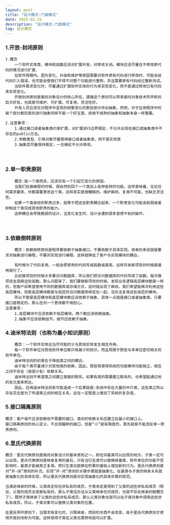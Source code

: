 ```yaml
---
layout: post
title: "设计模式-门面模式"
date: 2015-02-25
description: "设计模式-门面模式"
tag: 设计模式
---   
```




### 1.开放-封闭原则
    
    1.概念
        一个软件实体类、模块和函数应该对扩展开发，对修改关闭。模块应该尽量在不修改原代码的情况进行扩展.
        在软件周期内，因为变化、升级和维护等原因需要对软件原有代码进行修改时，可能会给代码引入错误，也可能会使我们不得不对整个功能进行重构，并且需要原有代码经过重新测试。
        当软件需求变化时，尽量通过扩展软件实体的行为来实现变化，而不是通过修改已有代码来实现变化。
        开放封闭原则是面向对象设计的核心所在，遵循这个原则可以带来面向对象技术所声称的巨大好处，也就是可维护、可扩展、可复用、灵活性好。
        开发人员应该仅对程序中呈现的频繁变化的那些部分作出抽象，然而，对于应用程序中的每个部分都刻意的进行抽象同样不是一个好主意。拒绝不成熟的抽象和抽象本身一样重要。
    
    2.注意事项：
        1.通过接口或者抽象类约束扩展，对扩展进行边界限定，不允许出现在接口或抽象类中不存在的public方法。
        2.参数类型、引用对象尽量使用接口或者抽象类，而不是实现类
        3.抽象层尽量保持稳定，一旦确定不允许修改。
　　    
### 2.单一职责原则
        概念:就一个类而言，应该仅有一个引起它变化的原因。
        当我们在做编程的时候，很自然的回个一个类加上各种各样的功能。这样意味着，无论任何需求要来，你都需要更改这个类，这样其实是很糟糕的，维护麻烦，复用不可能，也缺乏灵活性。
        如果一个类承担的职责过多，就等于把这些职责耦合起来，一个职责变化可能会削弱或者抑制这个类完成其他职责的能力。
        这种耦合会导致脆弱的设计，当变化发生时，设计会遭到很多意想不到的破坏。
　　
### 3.依赖倒转原则
        概念：依赖倒转原则是程序要依赖于抽象接口，不要依赖于具体实现。简单的来说就是要求对抽象进行编程，不要对实现进行编程，这样就降低了客户与实现模块的耦合。
        
        有时候为了代码复用，一般会把常用的代码写成函数或类库。这样开发新项目的时候直接用就行了。
        比如做项目的时候大多要访问数据库，所以我们把访问数据库的代码写成了函数。每次做项目去调用这些函数。那么问题来了，我们要做新项目的时候，发现业务逻辑高层模块都是一样的，但客户却希望使用不同的数据库或存储方式，这时就出现了麻烦。我们希望能再次利用这些高层模块，但是高层模块都是与低层的访问数据库绑定在一起，没办法复用这些高层的模块。
        所以不管是高层模块和底层模块都应该依赖于抽象，具体一点就是接口或者抽象类，只要接口是稳定的，那么任何一个更改都不用担心。
    注意事项：
        1.高层模块不应该依赖于低层模块。两个都应该依赖抽象。
        2.抽象不应该依赖结节。细节应依赖于抽象。

### 4.迪米特法则（也称为最小知识原则）
        概念：一个软件实体应当尽可能的少与其他实体发生相互作用。
        每一个软件单位对其他软件单位都只有最少的知识，而且局限于那些与本单位密切相关的软件单位。
        迪米特法则的初衷在于降低类之间的耦合。
        由于每个类尽量减少对其他类的依赖，因此，很容易使得系统的功能模块功能独立，相互之间不存在（或很少有）依赖关系。
        迪米特法则不希望类之间建立直接的联系。如果有真的需要建立联系的，也希望能通过他的友元类来转达。
        因此，应用迪米特法则有可能造成一个后果就是:系统中存在大量的中介类，这些类之所以存在完全是为了传递类之间的相互关系，这在一定程度上增加了系统的复杂度。

### 5.接口隔离原则
    概念：客户端不应该依赖他不需要的接口，类间的依赖关系应建立在最小的接口上。
    接口隔离原则的核心定义，不出现臃肿的接口，但是“小”是有限度的，首先就是不能违反单一职责原则。

### 6.里氏代换原则
    概念：里氏代换原则是面向对象设计的基本原则之一。即任何基类可以出现的地方，子类一定可以出现。里氏代换原则是继承复用的基石，只有当衍生类可以替换掉基类，软件单位的功能不受影响时，基类才能被真正复用，而衍生类也能够在积累的基础上增加新的行为，里氏代换原则是对“开-闭”原则的补充。实现“开-闭”原则的关键步骤就是抽象化。在基类与子类的继承关系就是抽象化的具体实现，所以里氏代换原则是对实现抽象化的具体步骤的规范。

    当满足继承的时候，父类肯定存在非私有的成员，子类肯定是得到了父类的这些非私有成员（假设，父类的成员全部是私有的，那么子类没办法从父类继承任何成员，也就不存在继承的额概念了）。既然子类继承了父类的这些非私有成员，那么父类对象也就可以在子类对象中调用这些非私有成员。所以，子类对象可以替换父类对象的位置。

    在里氏带环原则下，当需求有变化时，只需继承，而别的东西不会改变。由于里氏代换原则才使得开放封闭称为可能。这样使得子类在父类无需修改就可以扩展。　　